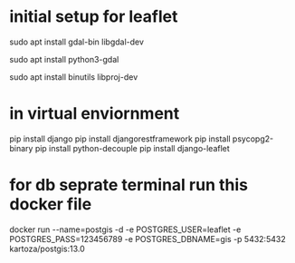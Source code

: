 # initial setup for leaflet
sudo apt install gdal-bin libgdal-dev

sudo apt install python3-gdal

sudo apt install binutils libproj-dev

# in virtual enviornment 

pip install django
pip install djangorestframework
pip install psycopg2-binary
pip install python-decouple
pip install django-leaflet

# for db seprate terminal run this docker file

docker run --name=postgis -d -e POSTGRES_USER=leaflet -e POSTGRES_PASS=123456789 -e POSTGRES_DBNAME=gis -p 5432:5432 kartoza/postgis:13.0
